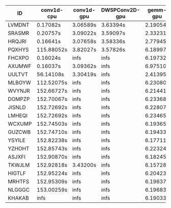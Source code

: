 |ID|conv1d-cpu|conv1d-gpu|DWSPConv2D-gpu|gemm-gpu|avg|
|-|-|-|-|-|-|
|LVMDNT|0.17082s|3.06589s|3.63394s|2.19054s|2.26530s|
|SRASMR|0.20757s|3.09022s|3.59097s|2.33231s|2.30527s|
|HRQJRI|0.16641s|3.07658s|3.58336s|2.77945s|2.40145s|
|PQXHYS|115.88052s|3.82027s|3.57826s|6.18997s|32.36725s|
|FHCXPO|0.16024s|infs|infs|6.19732s|infs|
|AXUMWF|0.16037s|3.09362s|infs|6.97510s|infs|
|UULTVT|56.14108s|3.30419s|infs|2.41395s|infs|
|MLBOYW|112.52075s|infs|infs|6.23080s|infs|
|WVYNJR|152.66727s|infs|infs|6.21441s|infs|
|DOMPZP|152.70067s|infs|infs|6.23368s|infs|
|JISNLD|152.72692s|infs|infs|6.22807s|infs|
|LMHEQI|152.72692s|infs|infs|6.23465s|infs|
|WCXUMP|152.74503s|infs|infs|6.19365s|infs|
|GUZCWB|152.74710s|infs|infs|6.19433s|infs|
|YSYILE|152.82238s|infs|infs|6.17711s|infs|
|YZHOHT|152.85743s|infs|infs|6.22324s|infs|
|ASJXFI|152.90870s|infs|infs|6.18245s|infs|
|TKWJLM|152.92818s|3.43200s|infs|6.15728s|infs|
|HIGTLF|152.95224s|infs|infs|6.20423s|infs|
|MRHTFS|152.95309s|infs|infs|6.19637s|infs|
|NLGGGC|153.00259s|infs|infs|6.19683s|infs|
|KHAKAB|infs|infs|infs|6.19033s|infs|
